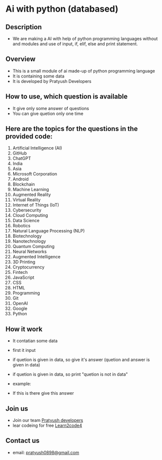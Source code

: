 # Ai with python (databased)

## Description
* We are making a AI with help of python programming languages without and modules and use of input, if, elif, else and print statement.

## Overview

* This is a small module of ai made-up of python programming language
* It is containing some data
* It is developed by Pratyush Developers

## How to use, which question is available
* It give only some answer of questions
* You can give quetion only one time

## Here are the topics for the questions in the provided code:

1. Artificial Intelligence (AI)
2. GitHub
3. ChatGPT
4. India
5. Asia
6. Microsoft Corporation
7. Android
8. Blockchain
9. Machine Learning
10. Augmented Reality
11. Virtual Reality
12. Internet of Things (IoT)
13. Cybersecurity
14. Cloud Computing
15. Data Science
16. Robotics
17. Natural Language Processing (NLP)
18. Biotechnology
19. Nanotechnology
20. Quantum Computing
21. Neural Networks
22. Augmented Intelligence
23. 3D Printing
24. Cryptocurrency
25. Fintech
26. JavaScript
27. CSS
28. HTML
29. Programming
30. Git
31. OpenAI
32. Google
33. Python

## How it work
* It contatian some data
* first it input
* if quetion is given in data, so give it's answer (quetion and answer is given in data)
*  if quetion is given in data, so print "quetion is not in data"

* example:
* If this is there give this answer

## Join us
* Join our team [Pratyush developers](pratyushdevs.wordpress.com)
* lear codeing for free [Learn2code4](learn2code4.wordpress.com)

## Contact us
* email: [pratyush0898@gmail.com](pratyush0898@gmail.com)
